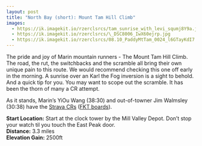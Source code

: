```yaml
---
layout: post
title: "North Bay (short): Mount Tam Hill Climb"
images:
  - https://ik.imagekit.io/rzerclsrcs/tam_sunrise_with_levi_squmj8Y9a.jpg
  - https://ik.imagekit.io/rzerclsrcs/\_DSC8006_IwX60ejrp.jpg
  - https://ik.imagekit.io/rzerclsrcs/08.10_PaddyMtTam_0024_l6GTayKdI7.jpg
---
```


The pride and joy of Marin mountain runners - The Mount Tam Hill Climb. The
road, the rut, the switchbacks and the scramble all bring their own unique pain
to this route. We would recommend checking this one off early in the morning. A
sunrise over an Karl the Fog inversion is a sight to behold. And a quick tip for
you. You may want to scope out the scramble. It has been the thorn of many a CR
attempt.

As it stands, Marin’s YiOu Wang (38:30) and out-of-towner Jim Walmsley (30:38)
have the [Strava CRs](https://www.strava.com/segments/2176386) ([FKT
boards](https://fastestknowntime.com/route/mt-tamalpais-ca)).

**Start Location:** Start at the clock tower by the Mill Valley Depot. Don’t stop your watch til you touch the East Peak door.<br>
**Distance:** 3.3 miles<br>
**Elevation Gain:**  2500ft

